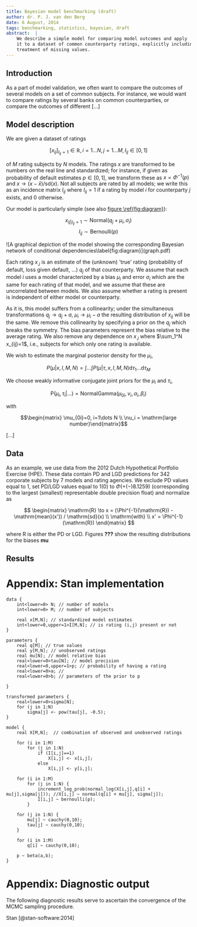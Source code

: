 ```yaml
---
title: Bayesian model benchmarking (draft)
author: dr. P. J. van den Berg
date: 6 August, 2014
tags: benchmarking, statistics, bayesian, draft
abstract:  |
	We describe a simple model for comparing model outcomes and apply
	it to a dataset of common counterparty ratings, explicitly including the
	treatment of missing values.
---
```


Introduction
---------------------

As a part of model validation, we often want to compare the outcomes of
several models on a set of common subjects. For instance, we would want to
compare ratings by several banks on common counterparties, or compare the
outcomes of different [...]

Model description 
---------------------

We are given a dataset of ratings 

$$\left[ x_{ij}\right]_{I_{ij}=1}\in\mathbb{R}, i=1\dots N,j=1\dots M, I_{ij} \in [0,1]$$

of $M$ rating subjects by $N$ models. The ratings $x$ are transformed to be
numbers on the real line and standardized; for instance, if given as
probability of default estimates $p\in[0,1]$, we transform these as
$x=\Phi^{-1}(p)$ and $x\to(x - \bar{x}) / \mathrm{sd}(x)$. Not all
subjects are rated by all models; we write this as an incidence matrix
$I_{ij}$ where $I_{ij}=1$ if a rating by model $i$ for counterparty $j$
exists, and $0$ otherwise.

Our model is particularly simple (see also [figure \ref{fig:diagram}](#fig:diagram)):

$$ x_{ij|I_{ij}=1}
\sim  \mathrm {Normal} (q_{j} + \mu_{i},\sigma_i ) $$ $$ I_{ij}  \sim
\mathrm{Bernoulli}(p) $$

<div id="fig:diagram"> ![A graphical depiction of the model showing the
corresponding Bayesian network of conditional
dependencies\label{fig:diagram}](graph.pdf)

</div>

Each rating $x_{.j}$ is an estimate of the (unknown) 'true' rating
(probability of default, loss given default, ...) $q_j$ of that counterparty.
We assume that each model $i$ uses a model characterized by a bias $\mu_i$ and
error $\sigma_i$ which are the same for each rating of that model, and we
assume that these are uncorrelated between models. We also assume whether a
rating is present is independent of either model or counterparty.

As it is, this model suffers from a collinearity;  under the simultaneous
transformations $q_j \to q_j+a,\ \mu_i\to\mu_i-a$ the resulting distribution
of $x_{ij}$ will be the same. We remove this collinearity by specifying a
prior on the $q_j$ which breaks the symmetry. The bias parameters represent
the bias relative to the average rating. We also remove any dependence on
$x_{.j}$ where $\sum_1^N x_{ij}=1$, i.e., subjects for which only one rating
is available.

We wish to estimate the marginal posterior density for the $\mu_i$,

$$P(\mu|x,I,M,N)=\int\dots\int P(\mu|\tau,x,I,M,N)\mathrm{d}\tau_1 \dots \mathrm{d}\tau_M$$

We choose weakly informative conjugate joint priors for the $\mu_i$ and $\tau_i$,

$$\mathrm{P}(\mu_i,\tau_i|\dots)=\mathrm{NormalGamma}(\mu_{0i},\nu_i,\alpha_i,\beta_i)$$

with

$$\begin{matrix} \mu_{0i}=0, i=1\dots N \\ \nu_i = \mathrm{large number}\end{matrix}$$

[...]

Data
-----------

As an example, we use data from the 2012 Dutch Hypothetical Portfolio Exercise
(HPE). These data contain PD and LGD predictions for 342 corporate
subjects by 7 models and rating agencies. We exclude PD values equal to
1, set PD/LGD values equal to 1(0) to $\Phi(+(-)8.1259)$
(corresponding to the largest (smallest) representable double precision float)
and normalize as

$$ \begin{matrix} \mathrm{R} \to x = (\Phi^{-1}(\mathrm{R}) - \mathrm{mean}(x')) / \mathrm{sd}(x) \\ \mathrm{with} \\ x' = \Phi^{-1}(\mathrm{R})  \end{matrix} $$

where $\mathrm{R}$ is either the PD or LGD.
Figures **???** show the resulting distributions for the biases $\mathbf{mu}$


Results
----------

<!-- <div id="fig:lalune">
![A voyage to the moon\label{fig:lalune}](C:\Users\rn8089\Desktop\LGD_dutch_mortgages.png)

</div>

See [figure \ref{fig:lalune}](#fig:lalune). -->

Appendix: Stan implementation
=============================

	data {
		int<lower=0> N; // number of models      
		int<lower=0> M; // number of subjects

		real x[M,N]; // standardized model estimates
		int<lower=0,upper=1>I[M,N]; // is rating (i,j) present or not
	}

	parameters {
		real q[M]; // true values
		real y[M,N]; // unobserved ratings
		real mu[N]; // model relative bias
		real<lower=0>tau[N]; // model precision
		real<lower=0,upper=1>p; // probability of having a rating
		real<lower=0>a; // 
		real<lower=0>b; // parameters of the prior to p

	}

	transformed parameters {	
		real<lower=0>sigma[N];
		for (j in 1:N)
			sigma[j] <- pow(tau[j], -0.5);
	}

	model {
		real X[M,N];  // combination of observed and unobserved ratings

		for (i in 1:M)
			for (j in 1:N)
				if (I[i,j]==1)
					X[i,j] <- x[i,j];
				else
					X[i,j] <- y[i,j];

		for (i in 1:M)
			for (j in 1:N) {
				increment_log_prob(normal_log(X[i,j],q[i] + mu[j],sigma[j])); //X[i,j] ~ normal(q[i] + mu[j], sigma[j]);	
				I[i,j] ~ bernoulli(p);
			}

		for (j in 1:N) {
			mu[j] ~ cauchy(0,10);
			tau[j] ~ cauchy(0,10);
		}

		for (i in 1:M)
			q[i] ~ cauchy(0,10);

		p ~ beta(a,b);
	}
	

Appendix: Diagnostic output
=============================

The following diagnostic results serve to ascertain the convergence of the
MCMC sampling procedure.


Stan [@stan-software:2014]

[^1]: I.e., choose all pairs $(i,j)$ such that each $i$ and $j$ occur at most once
